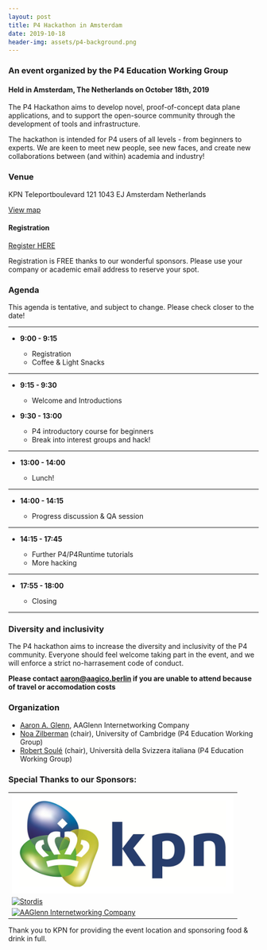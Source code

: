 ```yaml
---
layout: post
title: P4 Hackathon in Amsterdam
date: 2019-10-18
header-img: assets/p4-background.png
---
```


### An event organized by the P4 Education Working Group
    
#### Held in Amsterdam, The Netherlands on October 18th, 2019

The P4 Hackathon aims to develop novel, proof-of-concept data plane applications, and to support the open-source community through the development of tools and infrastructure.

The hackathon is intended for P4 users of all levels - from beginners to experts. We are keen to meet new people, see new faces, and create new collaborations between (and within) academia and industry!

### Venue

KPN
Teleportboulevard 121
1043 EJ Amsterdam
Netherlands 

[View map](https://www.eventbrite.com/e/p4-hackathon-day-in-amsterdam-tickets-63065693186#map-target)

#### Registration

[Register HERE](https://www.eventbrite.com/e/p4-hackathon-day-in-amsterdam-tickets-63065693186)

Registration is FREE thanks to our wonderful sponsors. Please use your company or academic email address to reserve your spot. 

### Agenda

This agenda is tentative, and subject to change. Please check closer to the date!

---

* __9:00 - 9:15__

    * Registration 
    * Coffee & Light Snacks

---

* __9:15 - 9:30__

    * Welcome and Introductions


* __9:30 - 13:00__

    * P4 introductory course for beginners 
    * Break into interest groups and hack!

---

* __13:00 - 14:00__
    
    * Lunch!

---    
    
* __14:00 - 14:15__

    * Progress discussion & QA session

---    
        
* __14:15 - 17:45__

    * Further P4/P4Runtime tutorials
    * More hacking

----

        
* __17:55 - 18:00__

    * Closing

----

### Diversity and inclusivity


The P4 hackathon aims to increase the diversity and inclusivity of the P4 community. 
Everyone should feel welcome taking part in the event, and we will enforce a strict no-harrasement code of conduct.

**Please contact aaron@aagico.berlin if you are unable to attend because of travel or accomodation costs**

### Organization

* [Aaron A. Glenn](http://aagico.com/), AAGlenn Internetworking Company
* [Noa Zilberman](https://www.cl.cam.ac.uk/~nz247/) (chair), University of Cambridge \(P4 Education Working Group\)
* [Robert Soul&eacute;](https://www.inf.usi.ch/faculty/soule/) (chair), Universit&agrave; della Svizzera italiana \(P4 Education Working Group\)

### Special Thanks to our Sponsors:


<table>
<tr><td><a href="https://www.kpn.com/"><img src="/assets/kpn-logo.jpg" height="200" alt="KPN" /></a></td></tr>
<tr><td><a href="https://www.stordis.com/"><img src="/assets/Stordis_logo_flat_grey+slogan.png" width="400" alt="Stordis" /></a></td></tr>
<tr><td><a href="http://aagico.com/"><img src="/assets/aagico_small.png" alt="AAGlenn Internetworking Company" /></a></td></tr>
</table>

Thank you to KPN for providing the event location and  sponsoring food & drink in full.

